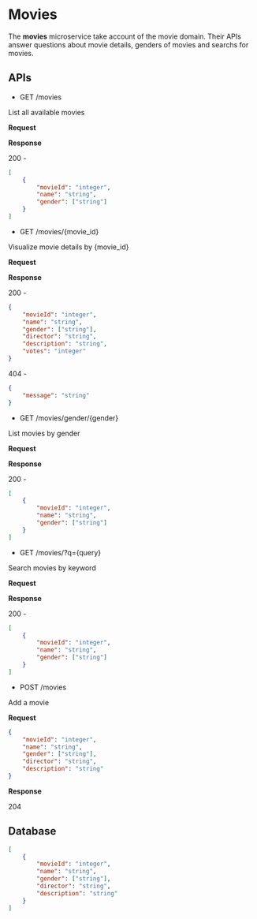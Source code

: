 # Movies

The **movies** microservice take account of the movie domain. Their APIs answer questions about movie details, genders of movies and searchs for movies.

## APIs
- GET /movies

List all available movies

**Request**

**Response**

200 - 
```json
[
	{
		"movieId": "integer",
		"name": "string",
		"gender": ["string"]
	}
]
```

- GET /movies/{movie_id}

Visualize movie details by {movie_id}

**Request**

**Response**

200 - 
```json
{
	"movieId": "integer",
	"name": "string",
	"gender": ["string"],
	"director": "string",
	"description": "string",
	"votes": "integer"
}
```

404 - 
```json
{
	"message": "string"
}
```

- GET /movies/gender/{gender}

List movies by gender

**Request**

**Response**

200 - 
```json
[
	{
		"movieId": "integer",
		"name": "string",
		"gender": ["string"]
	}
]
```

- GET /movies/?q={query}

Search movies by keyword

**Request**

**Response**

200 - 
```json
[
	{
		"movieId": "integer",
		"name": "string",
		"gender": ["string"]
	}
]
```

- POST /movies

Add a movie

**Request**


```json
{
	"movieId": "integer",
	"name": "string",
	"gender": ["string"],
	"director": "string",
	"description": "string"
}
```

**Response**

204

## Database

```json
[
	{
		"movieId": "integer",
		"name": "string",
		"gender": ["string"],
		"director": "string",
		"description": "string"
	}
]
```